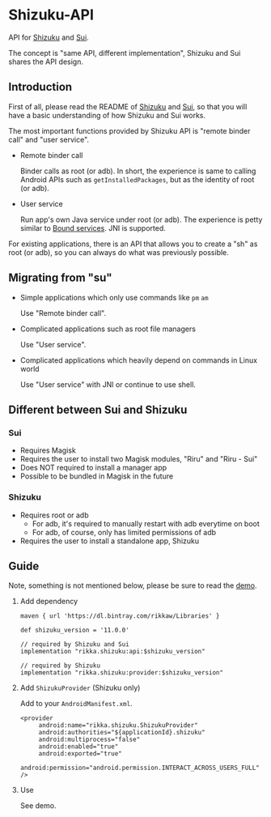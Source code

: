 # Shizuku-API

API for [Shizuku](https://github.com/RikkaApps/Shizuku) and [Sui](https://github.com/RikkaApps/Sui).

The concept is "same API, different implementation", Shizuku and Sui shares the API design.

## Introduction

First of all, please read the README of [Shizuku](https://github.com/RikkaApps/Shizuku) and [Sui](https://github.com/RikkaApps/Sui), so that you will have a basic understanding of how Shizuku and Sui works.

The most important functions provided by Shizuku API is "remote binder call" and "user service". 

* Remote binder call

  Binder calls as root (or adb). In short, the experience is same to calling Android APIs such as `getInstalledPackages`, but as the identity of root (or adb).

* User service

  Run app's own Java service under root (or adb). The experience is petty similar to [Bound services](https://developer.android.com/guide/components/bound-services). JNI is  supported.

For existing applications, there is an API that allows you to create a "sh" as root (or adb), so you can always do what was previously possible.

## Migrating from "su"

* Simple applications which only use commands like `pm` `am`

  Use "Remote binder call".

* Complicated applications such as root file managers

  Use "User service".

* Complicated applications which heavily depend on commands in Linux world

  Use "User service" with JNI or continue to use shell.

## Different between Sui and Shizuku

### Sui

- Requires Magisk
- Requires the user to install two Magisk modules, "Riru" and "Riru - Sui"
- Does NOT required to install a manager app
- Possible to be bundled in Magisk in the future

### Shizuku

- Requires root or adb
  - For adb, it's required to manually restart with adb everytime on boot
  - For adb, of course, only has limited permissions of adb
- Requires the user to install a standalone app, Shizuku

## Guide

Note, something is not mentioned below, please be sure to read the [demo](https://github.com/RikkaApps/Shizuku-API/tree/master/demo).

1. Add dependency

   ```
   maven { url 'https://dl.bintray.com/rikkaw/Libraries' }
   ```
   
   ```
   def shizuku_version = '11.0.0'

   // required by Shizuku and Sui
   implementation "rikka.shizuku:api:$shizuku_version"

   // required by Shizuku
   implementation "rikka.shizuku:provider:$shizuku_version"
   ```
2. Add `ShizukuProvider` (Shizuku only)

   Add to your `AndroidManifest.xml`.

   ```
   <provider
        android:name="rikka.shizuku.ShizukuProvider"
        android:authorities="${applicationId}.shizuku"
        android:multiprocess="false"
        android:enabled="true"
        android:exported="true"
        android:permission="android.permission.INTERACT_ACROSS_USERS_FULL" />
   ```

3. Use

   See demo.